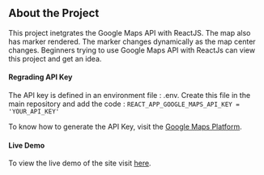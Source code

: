 ## About the Project
This project inetgrates the Google Maps API with ReactJS. The map also has marker rendered. 
The marker changes dynamically as the map center changes. Beginners trying to use Google Maps API with ReactJs can view this project and get an idea.

#### Regrading API Key
The API key is defined in an environment file : .env.
Create this file in the main repository and add the code :
`REACT_APP_GOOGLE_MAPS_API_KEY = 'YOUR_API_KEY'`

To know how to generate the API Key, visit the [Google Maps Platform](https://developers.google.com/maps/documentation/javascript/get-api-key).

#### Live Demo
To view the live demo of the site visit [here](https://singhharshita.github.io/React-and-Google-Maps/).
